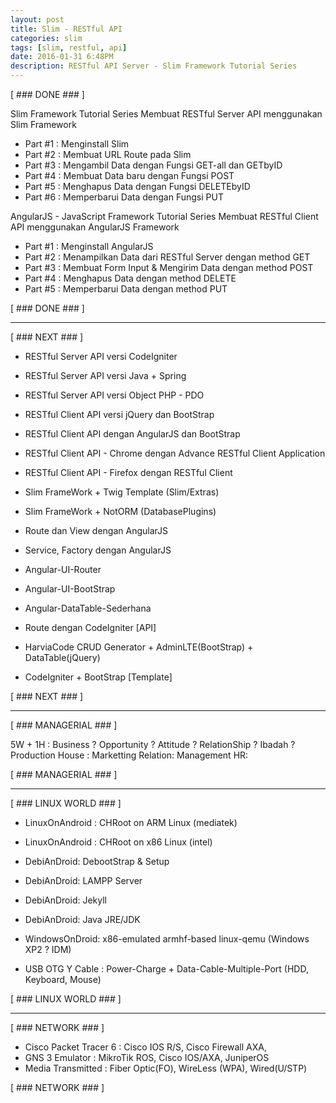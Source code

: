 ```yaml
---
layout: post
title: Slim - RESTful API
categories: slim
tags: [slim, restful, api]
date: 2016-01-31 6:48PM
description: RESTful API Server - Slim Framework Tutorial Series
---
```


[ ### DONE ### ]

Slim Framework Tutorial Series
Membuat RESTful Server API menggunakan Slim Framework

- Part \#1 : Menginstall Slim
- Part \#2 : Membuat URL Route pada Slim
- Part \#3 : Mengambil Data dengan Fungsi GET-all dan GETbyID
- Part \#4 : Membuat Data baru dengan Fungsi POST
- Part \#5 : Menghapus Data dengan Fungsi DELETEbyID
- Part \#6 : Memperbarui Data dengan Fungsi PUT

AngularJS - JavaScript Framework Tutorial Series
Membuat RESTful Client API menggunakan AngularJS Framework

- Part \#1 : Menginstall AngularJS
- Part \#2 : Menampilkan Data dari RESTful Server dengan method GET
- Part \#3 : Membuat Form Input & Mengirim Data dengan method POST
- Part \#4 : Menghapus Data dengan method DELETE
- Part \#5 : Memperbarui Data dengan method PUT

[ ### DONE ### ]

--------------------------------------------------------------------

[ ### NEXT ### ]

- RESTful Server API versi CodeIgniter
- RESTful Server API versi Java + Spring
- RESTful Server API versi Object PHP - PDO
- RESTful Client API versi jQuery dan BootStrap
- RESTful Client API dengan AngularJS dan BootStrap
- RESTful Client API - Chrome dengan Advance RESTful Client Application
- RESTful Client API - Firefox dengan RESTful Client

- Slim FrameWork + Twig Template (Slim/Extras)
- Slim FrameWork + NotORM (DatabasePlugins)

- Route dan View dengan AngularJS
- Service, Factory dengan AngularJS
- Angular-UI-Router
- Angular-UI-BootStrap
- Angular-DataTable-Sederhana

- Route dengan CodeIgniter [API]
- HarviaCode CRUD Generator + AdminLTE(BootStrap) + DataTable(jQuery)
- CodeIgniter + BootStrap [Template]

[ ### NEXT ### ]

------------------------------------------------------------------

[ ### MANAGERIAL ### ]

5W + 1H : Business ? Opportunity ? Attitude ? RelationShip ? Ibadah ?
Production House :
Marketting Relation:
Management HR:

[ ### MANAGERIAL ### ]

------------------------------------------------------------------

[ ### LINUX WORLD ### ]

- LinuxOnAndroid : CHRoot on ARM Linux (mediatek)
- LinuxOnAndroid : CHRoot on x86 Linux (intel)
- DebiAnDroid: DebootStrap & Setup
- DebiAnDroid: LAMPP Server
- DebiAnDroid: Jekyll
- DebiAnDroid: Java JRE/JDK

- WindowsOnDroid: x86-emulated armhf-based linux-qemu (Windows XP2 ? IDM)

- USB OTG Y Cable : Power-Charge + Data-Cable-Multiple-Port (HDD, Keyboard, Mouse)

[ ### LINUX WORLD ### ]

------------------------------------------------------------------

[ ### NETWORK ### ]

- Cisco Packet Tracer 6 : Cisco IOS R/S, Cisco Firewall AXA,
- GNS 3 Emulator : MikroTik ROS, Cisco IOS/AXA, JuniperOS
- Media Transmitted : Fiber Optic(FO), WireLess (WPA), Wired(U/STP)

[ ### NETWORK ### ]